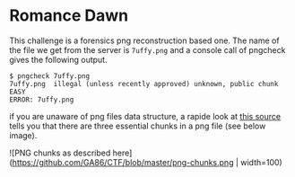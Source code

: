 # Romance Dawn

This challenge is a forensics png reconstruction based one. The name of the file we get from the server is `7uffy.png` and a console call of pngcheck gives the following output.

```console
$ pngcheck 7uffy.png 
7uffy.png  illegal (unless recently approved) unknown, public chunk EASY
ERROR: 7uffy.png
```

if you are unaware of png files data structure, a rapide look at [this source](http://www.libpng.org/pub/png/spec/1.2/PNG-Chunks.html) tells you that there are three essential chunks in a png file (see below image).

![PNG chunks as described here](https://github.com/GA86/CTF/blob/master/png-chunks.png  | width=100)
